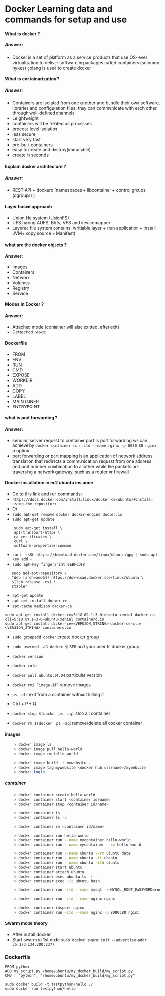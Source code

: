 # Docker Learning data and commands for setup and use
#### What is docker ?
##### Answer:
-    Docker is a set of platform as a service products that use OS-level virtualization to deliver software in packages called containers.(solomon hykes)
golang is used to create docker
    
#### What is containarization ?
##### Answer:
-    Containers are isolated from one another and bundle their own software, libraries and configuration files; they can communicate with each other through well-defined channels
- Leightweight
- containers will be treated as processes
- process level isolation
- less secure
- start very fast 
- pre-built containers
- easy to create and destroy(immutable)
- create in seconds

#### Explain docker architecture ?
##### Answer:
-  REST API + dockerd (namespaces + libcontainer + control groups (cgroups) )
#### Layer based approach
- Union file system (UnionFS)
- UFS having AUFS, Btrfs, VFS and devicemapper
- Layered file system contains: writtable layer + (run application + install JVM+ copy source + Manifest)

#### what are the docker objects ?
#### Answer:
- Images
- Containers
- Network
- Volumes
- Registry
- Service

#### Modes in Docker ?
#### Answer:
- Attached mode (container will also exitted, after exit)
- Dettached mode

#### Dockerfile 
- FROM
- ENV
- RUN
- CMD
- EXPOSE
- WORKDIR
- ADD
- COPY
- LABEL
- MAINTAINER
- ENTRYPOINT
#### what is port forwarding ?
#### Answer: 
- sending server request to container port is port forwarding we can achieve by `docker container run -itd --name nginx -p 8080:80 nginx` p option
-  port forwarding or port mapping is an application of network address translation that redirects a communication request from one address and port number combination to another while the packets are traversing a network gateway, such as a router or firewall
#### Docker installation in ec2 ubuntu instance 

- Go to this link and run commands:-
- `https://docs.docker.com/install/linux/docker-ce/ubuntu/#install-using-the-repository`
- Or 
- `sudo apt-get remove docker docker-engine docker.io`
- `sudo apt-get update`
```
    sudo apt-get install \
    apt-transport-https \
    ca-certificates \
    curl \
    software-properties-common
```
- `curl -fsSL https://download.docker.com/linux/ubuntu/gpg | sudo apt-key add -`
- `sudo apt-key fingerprint 0EBFCD88`
```
   sudo add-apt-repository \
   "deb [arch=amd64] https://download.docker.com/linux/ubuntu \
   $(lsb_release -cs) \
   stable"
```
- `apt-get update`
- `apt-get install docker-ce `
- `apt-cache madison docker-ce`
```
sudo apt-get install docker-ce=5:18.09.1~3-0~ubuntu-xenial docker-ce-cli=5:18.09.1~3-0~ubuntu-xenial containerd.io
sudo apt-get install docker-ce=<VERSION_STRING> docker-ce-cli=<VERSION_STRING> containerd.io
```
- `sudo groupadd docker` create docker group
- `sudo usermod -aG docker $USER` add your user to docker group

- `docker version`
- `docker info`
- `docker pull ubuntu:14.04` particular version 
- `docker rmi “image-id”` remove images 
- `ps -elf` exit from a container without killing it 
-  Ctrl + P + Q
- `docker stop $(docker ps -aq)` stop all container 
- `docker rm $(docker  ps -aq)`remove/delete all docker container 

#### images

```bash
    > docker image ls
    > docker image pull hello-world
    > docker image rm hello-world

    > docker image build -t mywebsite .
    > docker image tag mywebsite <docker hub username>/mywebsite
    > docker login
```
##### container

```bash
    > docker container create hello-world
    > docker container start <container id/name>
    > docker container stop <container id/name>

    > docker container ls
    > docker container ls -a

    > docker container rm <container id/name>

    > docker container run hello-world
    > docker container run --name mycontainer hello-world
    > docker container run --name mycontainer --rm hello-world

    > docker container run --name ubuntu --rm ubuntu date
    > docker container run --name ubuntu -it ubuntu
    > docker container run --name ubuntu -itd ubuntu
    > docker container start ubuntu
    > docker container attach ubuntu
    > docker container exec ubuntu ls -l
    > docker container exec -it ubuntu bash

    > docker container run -itd --name mysql -e MYSQL_ROOT_PASSWORD=root  mysql

    > docker container run -itd --name nginx nginx

    > docker container inspect nginx
    > docker container run -itd --name nginx -p 8080:80 nginx
```
#### Swarm mode theory
- After install docker 
- Start swarm in 1st node `sudo docker swarm init --advertise-addr 35.173.134.200:2377`

### Dockerfile
```
FROM python
ADD my_script.py /home/ubuntu/my_docker_build/my_script.py
CMD [ "python", "/home/ubuntu/my_docker_build/my_script.py" ]

sudo docker build -t testpython/hello ./
sudo docker run testpython/hello
```